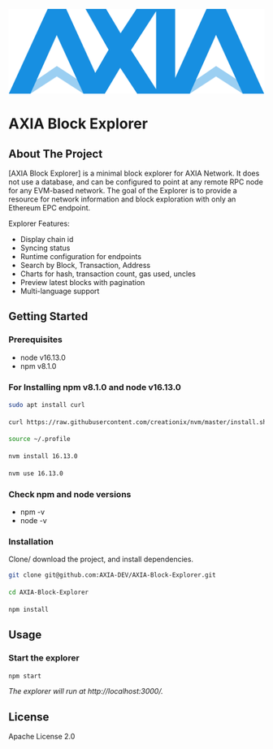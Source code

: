 ![AXIA](./public/AXIA-blue-logo.png)
# AXIA Block Explorer

<!-- about the project -->
## About The Project

[AXIA Block Explorer] is a minimal block explorer for AXIA Network. It does not use a database, and can be configured to point at any remote RPC node for any EVM-based network. The goal of the Explorer is to provide a resource for network information and block exploration with only an Ethereum EPC endpoint.

Explorer Features:
- Display chain id
- Syncing status
- Runtime configuration for endpoints
- Search by Block, Transaction, Address
- Charts for hash, transaction count, gas used, uncles
- Preview latest blocks with pagination
- Multi-language support

<!-- getting started with the project -->
## Getting Started
### Prerequisites

- node v16.13.0
- npm v8.1.0

### For Installing npm v8.1.0 and node v16.13.0
```bash
sudo apt install curl

curl https://raw.githubusercontent.com/creationix/nvm/master/install.sh | bash

source ~/.profile

nvm install 16.13.0

nvm use 16.13.0
```

### Check npm and node versions

- npm -v
- node -v


### Installation
Clone/ download the project, and install dependencies.
```bash
git clone git@github.com:AXIA-DEV/AXIA-Block-Explorer.git

cd AXIA-Block-Explorer

npm install

```

## Usage

### Start the explorer
```bash
npm start
```
*The explorer will run at http://localhost:3000/.*

## License
Apache License 2.0
